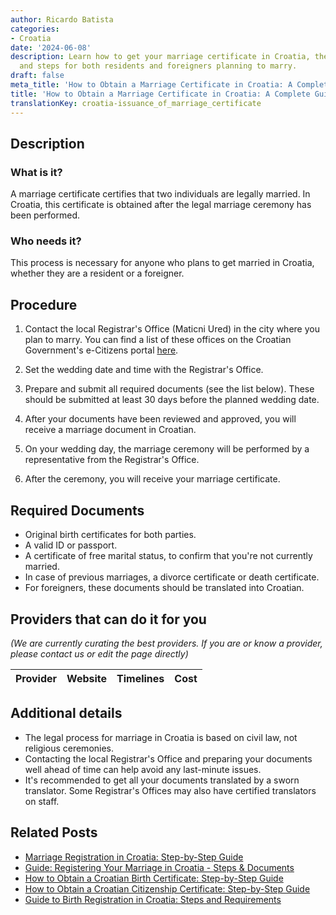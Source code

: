 ```yaml
---
author: Ricardo Batista
categories:
- Croatia
date: '2024-06-08'
description: Learn how to get your marriage certificate in Croatia, the required documents,
  and steps for both residents and foreigners planning to marry.
draft: false
meta_title: 'How to Obtain a Marriage Certificate in Croatia: A Complete Guide'
title: 'How to Obtain a Marriage Certificate in Croatia: A Complete Guide'
translationKey: croatia-issuance_of_marriage_certificate
---
```


## Description
### What is it?
A marriage certificate certifies that two individuals are legally married. In Croatia, this certificate is obtained after the legal marriage ceremony has been performed.
### Who needs it?
This process is necessary for anyone who plans to get married in Croatia, whether they are a resident or a foreigner.

## Procedure
1. Contact the local Registrar's Office (Maticni Ured) in the city where you plan to marry. You can find a list of these offices on the Croatian Government's e-Citizens portal [here](https://gov.hr/?lang=en).

2. Set the wedding date and time with the Registrar's Office.

3. Prepare and submit all required documents (see the list below). These should be submitted at least 30 days before the planned wedding date. 

4. After your documents have been reviewed and approved, you will receive a marriage document in Croatian. 

5. On your wedding day, the marriage ceremony will be performed by a representative from the Registrar's Office. 

6. After the ceremony, you will receive your marriage certificate.

## Required Documents
- Original birth certificates for both parties.
- A valid ID or passport.
- A certificate of free marital status, to confirm that you're not currently married. 
- In case of previous marriages, a divorce certificate or death certificate.
- For foreigners, these documents should be translated into Croatian.

## Providers that can do it for you

_(We are currently curating the best providers. If you are or know a provider, please contact us or edit the page directly)_

| Provider        |     Website     |     Timelines    |       Cost      |
| :-------------: | :-------------: |  :-------------: | :-------------: |

## Additional details
- The legal process for marriage in Croatia is based on civil law, not religious ceremonies.
- Contacting the local Registrar's Office and preparing your documents well ahead of time can help avoid any last-minute issues.
- It's recommended to get all your documents translated by a sworn translator. Some Registrar's Offices may also have certified translators on staff.
## Related Posts

- [Marriage Registration in Croatia: Step-by-Step Guide](https://tramitit.com/guides/croatia/marriage_registration/)
- [Guide: Registering Your Marriage in Croatia - Steps & Documents](https://tramitit.com/guides/croatia/entry_into_the_marriage_register/)
- [How to Obtain a Croatian Birth Certificate: Step-by-Step Guide](https://tramitit.com/guides/croatia/issuance_of_birth_certificate/)
- [How to Obtain a Croatian Citizenship Certificate: Step-by-Step Guide](https://tramitit.com/guides/croatia/issuance_of_citizenship_certificate/)
- [Guide to Birth Registration in Croatia: Steps and Requirements](https://tramitit.com/guides/croatia/entry_into_the_birth_register/)